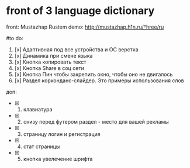 # front of 3 language dictionary

front: Mustazhap Rustem 
demo: http://mustazhap.h1n.ru/†hree/ru

#to do:
1. [x] Адаптивная под все устройства и ОС верстка
2. [x] Динамика при смене языка
3. [x] Кнопка копировать текст 
4. [x] Кнопка Share в соц сети
5. [x] Кнопка Пин чтобы закрепить окно, чтобы оно не двигалось
6. [x] Раздел корконданс-слайдер. Это примеры использования слов

доп:
- [x] 1. клавиатура 
- [x] 2. снизу перед футером раздел - место для вашей рекламы
- [x] 3. страницу логин и регистрация 
- [x] 4. стат страницы
- [x] 5. кнопка увелечение шрифта

